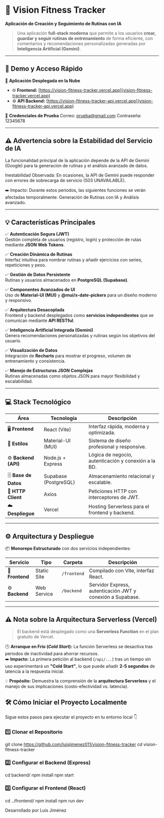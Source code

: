   # 🌟 Vision Fitness Tracker  
  **Aplicación de Creación y Seguimiento de Rutinas con IA**

  > Una aplicación **full-stack moderna** que permite a los usuarios **crear, guardar y seguir rutinas de entrenamiento** de forma eficiente, con comentarios y recomendaciones personalizadas generadas por **Inteligencia Artificial (Gemini)**.

  ---

  ## 🎯 Demo y Acceso Rápido

  🚀 **Aplicación Desplegada en la Nube**  
  - 🌐 **Frontend:** [https://vision-fitness-tracker.vercel.app](vision-fitness-tracker.vercel.app)  
  - ⚙️ **API Backend:** [https://vision-fitness-tracker-api.vercel.app](vision-fitness-tracker-api.vercel.app)

  🔐 **Credenciales de Prueba**
    Correo: prueba@gmail.com
    Contraseña: 12345678

---
## ⚠️ Advertencia sobre la Estabilidad del Servicio de IA
La funcionalidad principal de la aplicación depende de la API de Gemini (Google) para la generación de rutinas y el análisis avanzado de datos.

Inestabilidad Observada: En ocasiones, la API de Gemini puede responder con errores de sobrecarga de servicio (503 UNAVAILABLE).

➡️ Impacto: Durante estos periodos, las siguientes funciones se verán afectadas temporalmente:
Generación de Rutinas con IA y Análisis avanzado.

---

## 💡 Características Principales

✅ **Autenticación Segura (JWT)**  
Gestión completa de usuarios (registro, login) y protección de rutas mediante **JSON Web Tokens**.

✅ **Creación Dinámica de Rutinas**  
Interfaz intuitiva para nombrar rutinas y añadir ejercicios con series, repeticiones y peso.

✅ **Gestión de Datos Persistente**  
Rutinas y usuarios almacenados en **PostgreSQL (Supabase)**.

✅ **Componentes Avanzados de UI**  
Uso de **Material-UI (MUI)** y **@mui/x-date-pickers** para un diseño moderno y responsivo.

✅ **Arquitectura Desacoplada**  
Frontend y backend desplegados como **servicios independientes** que se comunican mediante **API RESTful**.

✅ **Inteligencia Artificial Integrada (Gemini)**  
Genera recomendaciones personalizadas y rutinas según los objetivos del usuario.

✅ **Visualización de Datos**  
Integración de **Recharts** para mostrar el progreso, volumen de entrenamiento y consistencia.

✅ **Manejo de Estructuras JSON Complejas**  
Rutinas almacenadas como objetos JSON para mayor flexibilidad y escalabilidad.

---

## 💻 Stack Tecnológico

| Área | Tecnología | Descripción |
|------|-------------|-------------|
| 🖥️ **Frontend** | React (Vite) | Interfaz rápida, moderna y optimizada. |
| 🎨 **Estilos** | Material-UI (MUI) | Sistema de diseño profesional y responsive. |
| ⚙️ **Backend (API)** | Node.js + Express | Lógica de negocio, autenticación y conexión a la BD. |
| 🗄️ **Base de Datos** | Supabase (PostgreSQL) | Almacenamiento relacional y escalable. |
| 🔗 **HTTP Client** | Axios | Peticiones HTTP con interceptores de JWT. |
| ☁️ **Despliegue** | Vercel | Hosting Serverless para el frontend y backend. |

---

## ⚙️ Arquitectura y Despliegue

📦 **Monorepo Estructurado** con dos servicios independientes:

| Servicio | Tipo | Carpeta | Descripción |
|-----------|------|----------|-------------|
| 🧩 **Frontend** | Static Site | `/frontend` | Compilado con Vite, interfaz React. |
| ⚙️ **Backend** | Web Service | `/backend` | Servidor Express, autenticación JWT y conexión a Supabase. |

---

## ⚠️ Nota sobre la Arquitectura Serverless (Vercel)

> El backend está desplegado como una **Serverless Function** en el plan gratuito de Vercel.

🕒 **Arranque en Frío (*Cold Start*):** La función Serverless se desactiva tras periodos de inactividad para ahorrar recursos.  
➡️ **Impacto:** La primera petición al backend (`/api/...`) tras un tiempo sin uso experimentará un **"Cold Start"**, lo que puede añadir **2-5 segundos** de latencia a la respuesta inicial.

💡 **Propósito:** Demuestra la comprensión de la **arquitectura Serverless** y el manejo de sus implicaciones (costo-efectividad vs. latencia).

## 🛠️ Cómo Iniciar el Proyecto Localmente

Sigue estos pasos para ejecutar el proyecto en tu entorno local 👇

### 1️⃣ Clonar el Repositorio
git clone https://github.com/luisjimenez011/vision-fitness-tracker
cd vision-fitness-tracker
### 2️⃣ Configurar el Backend (Express)
cd backend/
npm install
npm start
### 3️⃣ Configurar el Frontend (React)
cd ../frontend/
npm install
npm run dev


Desarrollado por Luis Jiménez
